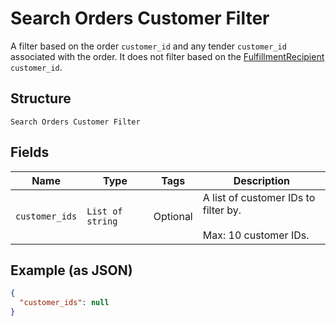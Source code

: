 
# Search Orders Customer Filter

A filter based on the order `customer_id` and any tender `customer_id`
associated with the order. It does not filter based on the
[FulfillmentRecipient](../../doc/models/fulfillment-recipient.md) `customer_id`.

## Structure

`Search Orders Customer Filter`

## Fields

| Name | Type | Tags | Description |
|  --- | --- | --- | --- |
| `customer_ids` | `List of string` | Optional | A list of customer IDs to filter by.<br><br>Max: 10 customer IDs. |

## Example (as JSON)

```json
{
  "customer_ids": null
}
```

